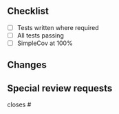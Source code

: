 ## Checklist
- [ ] Tests written where required
- [ ] All tests passing
- [ ] SimpleCov at 100%

## Changes

## Special review requests

closes #
